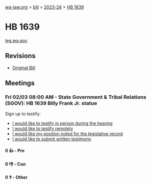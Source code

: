 [wa-law.org](/) > [bill](/bill/) > [2023-24](/bill/2023-24/) > [HB 1639](/bill/2023-24/hb/1639/)

# HB 1639
[leg.wa.gov](https://app.leg.wa.gov/billsummary?BillNumber=1639&Year=2023&Initiative=false)

## Revisions
* [Original Bill](1/)

## Meetings
### Fri 02/03 08:00 AM - State Government & Tribal Relations (SGOV): HB 1639 Billy Frank Jr. statue
Sign up to testify:
* [I would like to testify in person during the hearing](https://app.leg.wa.gov/csi/Testifier/Add?chamber=House&mId=30592&aId=150522&caId=21053&tId=1)
* [I would like to testify remotely](https://app.leg.wa.gov/csi/Testifier/Add?chamber=House&mId=30592&aId=150522&caId=21053&tId=2)
* [I would like my position noted for the legislative record](https://app.leg.wa.gov/csi/Testifier/Add?chamber=House&mId=30592&aId=150522&caId=21053&tId=3)
* [I would like to submit written testimony](https://app.leg.wa.gov/csi/Testifier/Add?chamber=House&mId=30592&aId=150522&caId=21053&tId=4)

#### 0 👍 - Pro

#### 0 👎 - Con

#### 0 ❓ - Other
